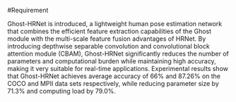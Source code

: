 #Requirement

Ghost-HRNet is introduced, a lightweight human pose estimation network that combines the efficient feature extraction capabilities of the Ghost module with the multi-scale feature fusion advantages of HRNet. By introducing depthwise separable convolution and convolutional block attention module (CBAM), Ghost-HRNet significantly reduces the number of parameters and computational burden while maintaining high accuracy, making it very suitable for real-time applications. Experimental results show that Ghost-HRNet achieves average accuracy of 66% and 87.26% on the COCO and MPII data sets respectively, while reducing parameter size by 71.3% and computing load by 79.0%.
